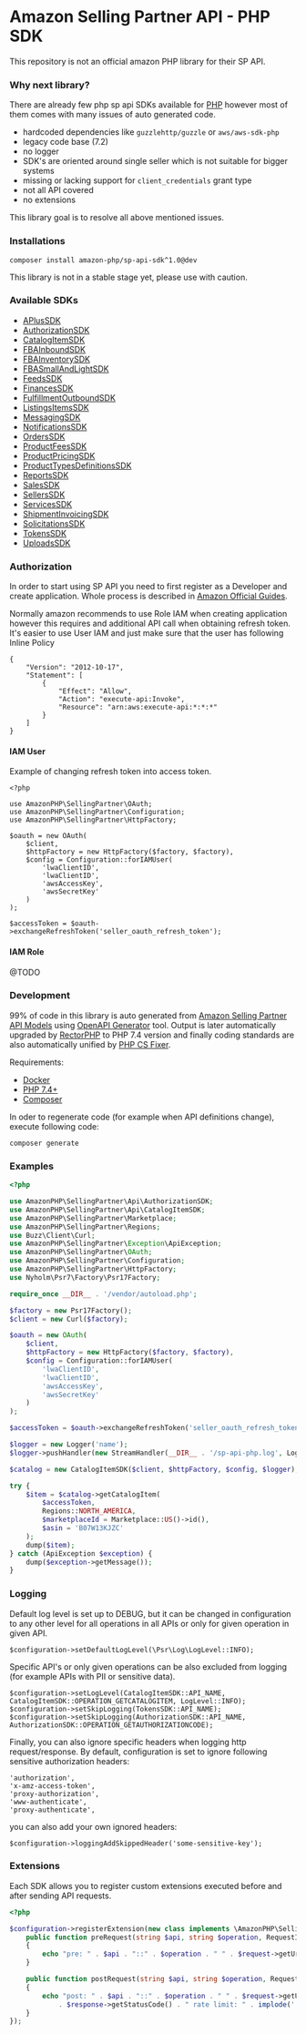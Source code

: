 # Amazon Selling Partner API - PHP SDK

This repository is not an official amazon PHP library for their SP API. 

### Why next library? 

There are already few php sp api SDKs available for [PHP](https://packagist.org/?query=sp%20api%20)
however most of them comes with many issues of auto generated code. 

- hardcoded dependencies like `guzzlehttp/guzzle` or `aws/aws-sdk-php` 
- legacy code base (7.2)
- no logger
- SDK's are oriented around single seller which is not suitable for bigger systems
- missing or lacking support for `client_credentials` grant type
- not all API covered
- no extensions 

This library goal is to resolve all above mentioned issues. 

### Installations

```
composer install amazon-php/sp-api-sdk^1.0@dev
```

This library is not in a stable stage yet, please use with caution.

### Available SDKs

* [APlusSDK](/src/AmazonPHP/SellingPartner/Api/APlusSDK.php)
* [AuthorizationSDK](/src/AmazonPHP/SellingPartner/Api/AuthorizationSDK.php)
* [CatalogItemSDK](/src/AmazonPHP/SellingPartner/Api/CatalogItemSDK.php)
* [FBAInboundSDK](/src/AmazonPHP/SellingPartner/Api/FBAInboundSDK.php)
* [FBAInventorySDK](/src/AmazonPHP/SellingPartner/Api/FBAInventorySDK.php)
* [FBASmallAndLightSDK](/src/AmazonPHP/SellingPartner/Api/FBASmallAndLightSDK.php)
* [FeedsSDK](/src/AmazonPHP/SellingPartner/Api/FeedsSDK.php)
* [FinancesSDK](/src/AmazonPHP/SellingPartner/Api/FinancesSDK.php)
* [FulfillmentOutboundSDK](/src/AmazonPHP/SellingPartner/Api/FulfillmentOutboundSDK.php)
* [ListingsItemsSDK](/src/AmazonPHP/SellingPartner/Api/ListingsItemsSDK.php)
* [MessagingSDK](/src/AmazonPHP/SellingPartner/Api/MessagingSDK.php)
* [NotificationsSDK](/src/AmazonPHP/SellingPartner/Api/NotificationsSDK.php)
* [OrdersSDK](/src/AmazonPHP/SellingPartner/Api/OrdersSDK.php)
* [ProductFeesSDK](/src/AmazonPHP/SellingPartner/Api/ProductFeesSDK.php)
* [ProductPricingSDK](/src/AmazonPHP/SellingPartner/Api/ProductPricingSDK.php)
* [ProductTypesDefinitionsSDK](/src/AmazonPHP/SellingPartner/Api/ProductTypesDefinitionsSDK.php)
* [ReportsSDK](/src/AmazonPHP/SellingPartner/Api/ReportsSDK.php)
* [SalesSDK](/src/AmazonPHP/SellingPartner/Api/SalesSDK.php)
* [SellersSDK](/src/AmazonPHP/SellingPartner/Api/SellersSDK.php)
* [ServicesSDK](/src/AmazonPHP/SellingPartner/Api/ServicesSDK.php)
* [ShipmentInvoicingSDK](/src/AmazonPHP/SellingPartner/Api/ShipmentInvoicingSDK.php)
* [SolicitationsSDK](/src/AmazonPHP/SellingPartner/Api/SolicitationsSDK.php)
* [TokensSDK](/src/AmazonPHP/SellingPartner/Api/TokensSDK.php)
* [UploadsSDK](/src/AmazonPHP/SellingPartner/Api/UploadsSDK.php)
                         
### Authorization

In order to start using SP API you need to first register as a Developer and create application.
Whole process is described in [Amazon Official Guides](https://github.com/amzn/selling-partner-api-docs/blob/main/guides/en-US/developer-guide/SellingPartnerApiDeveloperGuide.md).

Normally amazon recommends to use Role IAM when creating application however this requires and additional
API call when obtaining refresh token. It's easier to use User IAM and just make sure that the user 
has following Inline Policy 

```
{
    "Version": "2012-10-17",
    "Statement": [
        {
            "Effect": "Allow",
            "Action": "execute-api:Invoke",
            "Resource": "arn:aws:execute-api:*:*:*"
        }
    ]
}
```

#### IAM User 

Example of changing refresh token into access token. 

```
<?php

use AmazonPHP\SellingPartner\OAuth;
use AmazonPHP\SellingPartner\Configuration;
use AmazonPHP\SellingPartner\HttpFactory;

$oauth = new OAuth(
    $client,
    $httpFactory = new HttpFactory($factory, $factory),
    $config = Configuration::forIAMUser(
        'lwaClientID',
        'lwaClientID',
        'awsAccessKey',
        'awsSecretKey'
    )
);

$accessToken = $oauth->exchangeRefreshToken('seller_oauth_refresh_token');
```

#### IAM Role 

@TODO 

### Development

99% of code in this library is auto generated from [Amazon Selling Partner API Models](https://github.com/amzn/selling-partner-api-models)
using [OpenAPI Generator](http://github.com/openAPITools/openapi-generator/) tool.
Output is later automatically upgraded by [RectorPHP](http://github.com/rectorphp) to PHP 7.4 version 
and finally coding standards are also automatically unified by [PHP CS Fixer](https://github.com/FriendsOfPHP/PHP-CS-Fixer).

Requirements:

- [Docker](https://www.docker.com/)
- [PHP 7.4+](https://www.php.net/)
- [Composer](https://getcomposer.org/)

In oder to regenerate code (for example when API definitions change), execute following code: 

```
composer generate
```

### Examples

```php
<?php

use AmazonPHP\SellingPartner\Api\AuthorizationSDK;
use AmazonPHP\SellingPartner\Api\CatalogItemSDK;
use AmazonPHP\SellingPartner\Marketplace;
use AmazonPHP\SellingPartner\Regions;
use Buzz\Client\Curl;
use AmazonPHP\SellingPartner\Exception\ApiException;
use AmazonPHP\SellingPartner\OAuth;
use AmazonPHP\SellingPartner\Configuration;
use AmazonPHP\SellingPartner\HttpFactory;
use Nyholm\Psr7\Factory\Psr17Factory;

require_once __DIR__ . '/vendor/autoload.php';

$factory = new Psr17Factory();
$client = new Curl($factory);

$oauth = new OAuth(
    $client,
    $httpFactory = new HttpFactory($factory, $factory),
    $config = Configuration::forIAMUser(
        'lwaClientID',
        'lwaClientID',
        'awsAccessKey',
        'awsSecretKey'
    )
);

$accessToken = $oauth->exchangeRefreshToken('seller_oauth_refresh_token');

$logger = new Logger('name');
$logger->pushHandler(new StreamHandler(__DIR__ . '/sp-api-php.log', Logger::DEBUG));

$catalog = new CatalogItemSDK($client, $httpFactory, $config, $logger);

try {
    $item = $catalog->getCatalogItem(
        $accessToken,
        Regions::NORTH_AMERICA,
        $marketplaceId = Marketplace::US()->id(),
        $asin = 'B07W13KJZC'
    );
    dump($item);
} catch (ApiException $exception) {
    dump($exception->getMessage());
}
```

### Logging

Default log level is set up to DEBUG, but it can be changed in configuration to any other 
level for all operations in all APIs or only for given operation in given API. 

```
$configuration->setDefaultLogLevel(\Psr\Log\LogLevel::INFO);
```

Specific API's or only given operations can be also excluded from logging (for example APIs with PII or sensitive data).

```
$configuration->setLogLevel(CatalogItemSDK::API_NAME, CatalogItemSDK::OPERATION_GETCATALOGITEM, LogLevel::INFO);
$configuration->setSkipLogging(TokensSDK::API_NAME);
$configuration->setSkipLogging(AuthorizationSDK::API_NAME, AuthorizationSDK::OPERATION_GETAUTHORIZATIONCODE);
```

Finally, you can also ignore specific headers when logging http request/response.
By default, configuration is set to ignore following sensitive authorization headers:

```
'authorization',
'x-amz-access-token',
'proxy-authorization',
'www-authenticate',
'proxy-authenticate',
```

you can also add your own ignored headers: 

```
$configuration->loggingAddSkippedHeader('some-sensitive-key');
```

### Extensions

Each SDK allows you to register custom extensions executed before and after sending API requests.

```php
<?php 

$configuration->registerExtension(new class implements \AmazonPHP\SellingPartner\Extension {
    public function preRequest(string $api, string $operation, RequestInterface $request): void
    {
        echo "pre: " . $api . "::" . $operation . " " . $request->getUri() . "\n";
    }

    public function postRequest(string $api, string $operation, RequestInterface $request, ResponseInterface $response): void
    {
        echo "post: " . $api . "::" . $operation . " " . $request->getUri() . " " 
            . $response->getStatusCode() . " rate limit: " . implode(' ', $response->getHeader('x-amzn-RateLimit-Limit')) . "\n";
    }
});
```